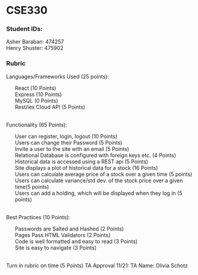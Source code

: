 # CSE330
### Student IDs:
Asher Baraban: 474257 <br>
Henry Shuster: 475902

### Rubric

Languages/Frameworks Used (25 points): <br>
<ol>
  <list> React (10 Points)</list> <br> 
  <list>Express (10 Points)</list> <br> 
<list> MySQL (0 Points)</list> <br>
<list> Rest/iex Cloud API (5 Points)</list> <br>
</ol>
<br>
Functionality (65 Points): <br>
 <ol>
  <list>User can register, login, logout (10 Points)</list> <br>
  <list>Users can change their Password (5 Points)</list> <br>
  <list>Invite a user to the site with an email (5 Points)</list> <br>
  <list>Relational Database is configured with foreign keys etc. (4 Points)</list> <br>
  <list>Historical data is accessed using a REST api (5 Points)</list> <br>
  <list>Site displays a plot of historical data for a stock (16 Points)</list> <br>
  <list>Users can calculate average price of a stock over a given time (5 points)</list> <br>
  <list>Users can calculate variance/std dev. of the stock price over a given time(5 points) </list><br>
  <list>Users can add a holding, which will be displayed when they log in (5 points)</list> <br>
 </ol>
<br>
Best Practices (10 Points): <br>
<ol>
  <list>Passwords are Salted and Hashed (2 Points)</list> <br>
  <list>Pages Pass HTML Validators (2 Points)</list> <br>
  <list>Code is well formatted and easy to read (3 Points)</list> <br>
  <list>Site is easy to navigate (3 Points)</list> <br>
<br>
</ol>
Turn in rubric on time (5 Points)
TA Approval 11/21: TA Name: Olivia Schotz
